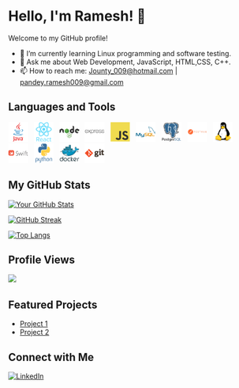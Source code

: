 # Hello, I'm Ramesh! 👋

Welcome to my GitHub profile!

- 🌱 I’m currently learning Linux programming and software testing.
- 💬 Ask me about Web Development, JavaScript, HTML,CSS, C++.
- 📫 How to reach me: Jounty_009@hotmail.com | pandey.ramesh009@gmail.com

## Languages and Tools

<div>
  <img src="https://raw.githubusercontent.com/devicons/devicon/master/icons/java/java-original-wordmark.svg" title="Java" alt="Java" width="40" height="40"/> &nbsp;
  <img src="https://raw.githubusercontent.com/devicons/devicon/master/icons/react/react-original-wordmark.svg" title="React" alt="React" width="40" height="40"/> &nbsp;
  <img src="https://raw.githubusercontent.com/devicons/devicon/master/icons/nodejs/nodejs-original-wordmark.svg" title="Node.js" alt="Node.js" width="40" height="40"/> &nbsp;
  <img src="https://raw.githubusercontent.com/devicons/devicon/master/icons/express/express-original-wordmark.svg" title="Express.js" alt="Express.js" width="40" height="40"/> &nbsp;
  <img src="https://raw.githubusercontent.com/devicons/devicon/master/icons/javascript/javascript-original.svg" title="JavaScript" alt="JavaScript" width="40" height="40"/> &nbsp;
  <img src="https://raw.githubusercontent.com/devicons/devicon/master/icons/mysql/mysql-original-wordmark.svg" title="MySQL" alt="MySQL" width="40" height="40"/> &nbsp;
  <img src="https://raw.githubusercontent.com/devicons/devicon/master/icons/postgresql/postgresql-original-wordmark.svg" title="PostgreSQL" alt="PostgreSQL" width="40" height="40"/> &nbsp;
  <img src="https://raw.githubusercontent.com/devicons/devicon/master/icons/postman/postman-original-wordmark.svg" title="Postman" alt="Postman" width="40" height="40"/> &nbsp;
  <img src="https://raw.githubusercontent.com/devicons/devicon/master/icons/linux/linux-original.svg" title="Linux" alt="Linux" width="40" height="40"/> &nbsp;
  <img src="https://raw.githubusercontent.com/devicons/devicon/master/icons/swift/swift-original-wordmark.svg" title="Swift" alt="Swift" width="40" height="40"/> &nbsp;
  <img src="https://raw.githubusercontent.com/devicons/devicon/master/icons/python/python-original-wordmark.svg" title="Python" alt="Python" width="40" height="40"/> &nbsp;
  <img src="https://raw.githubusercontent.com/devicons/devicon/master/icons/docker/docker-original-wordmark.svg" title="Docker" alt="Docker" width="40" height="40"/> &nbsp;
  <img src="https://raw.githubusercontent.com/devicons/devicon/master/icons/git/git-original-wordmark.svg" title="Git" alt="Git" width="40" height="40"/> &nbsp;
</div>






## My GitHub Stats

[![Your GitHub Stats](https://github-readme-stats.vercel.app/api?username=009Rambo&show_icons=true&theme=radical)](https://github.com/009Rambo)

[![GitHub Streak](https://github-readme-streak-stats.herokuapp.com?user=009Rambo&theme=merko)](https://git.io/streak-stats)

[![Top Langs](https://github-readme-stats.vercel.app/api/top-langs/?username=009Rambo&layout=compact&theme=vision-friendly-dark)](https://github.com/anuraghazra/github-readme-stats)


## Profile Views

![](https://komarev.com/ghpvc/?username=009Rambo&color=green)


## Featured Projects

- [Project 1](https://github.com/009Rambo/Web_dev_course_assignment)
- [Project 2](https://github.com/009Rambo/Web-Software-Production-Final-Project)


## Connect with Me

[![LinkedIn](https://img.shields.io/badge/LinkedIn-Ramesh-blue)](https://www.linkedin.com/in/ramesh-pandey-189a9222a/)



